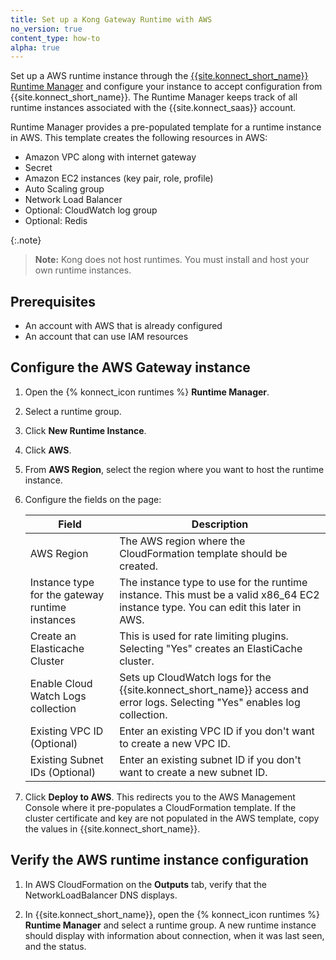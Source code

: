 ```yaml
---
title: Set up a Kong Gateway Runtime with AWS
no_version: true
content_type: how-to
alpha: true
---
```


Set up a AWS runtime instance through the
[{{site.konnect_short_name}} Runtime Manager](/konnect/runtime-manager) and
configure your instance to accept configuration from
{{site.konnect_short_name}}. The Runtime Manager keeps track of all runtime
instances associated with the {{site.konnect_saas}} account.

Runtime Manager provides a pre-populated template for a runtime instance in AWS. This template creates the following resources in AWS:
* Amazon VPC along with internet gateway 
* Secret
* Amazon EC2 instances (key pair, role, profile)
* Auto Scaling group
* Network Load Balancer
* Optional: CloudWatch log group 
* Optional: Redis 

{:.note}
> **Note:** Kong does not host runtimes. You must install and host your own
runtime instances.

## Prerequisites

* An account with AWS that is already configured
* An account that can use IAM resources

## Configure the AWS Gateway instance

1. Open the {% konnect_icon runtimes %} **Runtime Manager**.

1. Select a runtime group.

1. Click **New Runtime Instance**.

1. Click **AWS**.

1. From **AWS Region**, select the region where you want to host the runtime instance.

1. Configure the fields on the page:

    | Field | Description |
    |---|---|
    | AWS Region | The AWS region where the CloudFormation template should be created. |
    | Instance type for the gateway runtime instances | The instance type to use for the runtime instance. This must be a valid x86_64 EC2 instance type. You can edit this later in AWS. |
    | Create an Elasticache Cluster | This is used for rate limiting plugins. Selecting "Yes" creates an ElastiCache cluster. |
    | Enable Cloud Watch Logs collection | Sets up CloudWatch logs for the {{site.konnect_short_name}} access and error logs. Selecting "Yes" enables log collection. |
    | Existing VPC ID (Optional) | Enter an existing VPC ID if you don't want to create a new VPC ID. |
    | Existing Subnet IDs (Optional) | Enter an existing subnet ID if you don't want to create a new subnet ID. |

1. Click **Deploy to AWS**. 
This redirects you to the AWS Management Console where it pre-populates a CloudFormation template. If the cluster certificate and key are not populated in the AWS template, copy the values in {{site.konnect_short_name}}.

## Verify the AWS runtime instance configuration

1. In AWS CloudFormation on the **Outputs** tab, verify that the NetworkLoadBalancer DNS displays. 

1. In {{site.konnect_short_name}}, open the {% konnect_icon runtimes %} **Runtime Manager** and select a runtime group. A new runtime instance should display with information about connection, when it was last seen, and the status.
